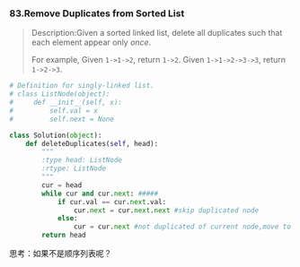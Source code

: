 ### 83.Remove Duplicates from Sorted List

> Description:Given a sorted linked list, delete all duplicates such that each element appear only *once*.
>
> For example,
> Given `1->1->2`, return `1->2`.
> Given `1->1->2->3->3`, return `1->2->3`.

```python
# Definition for singly-linked list.
# class ListNode(object):
#     def __init__(self, x):
#         self.val = x
#         self.next = None

class Solution(object):
    def deleteDuplicates(self, head):
        """
        :type head: ListNode
        :rtype: ListNode
        """
        cur = head 
        while cur and cur.next: #####
            if cur.val == cur.next.val:
                cur.next = cur.next.next #skip duplicated node
            else:
                cur = cur.next #not duplicated of current node,move to next node
        return head
```

思考：如果不是顺序列表呢？